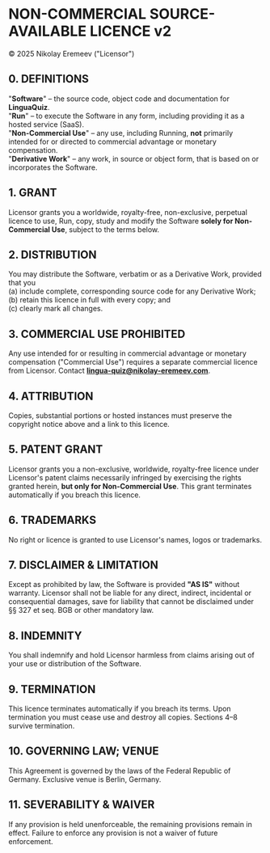 # NON-COMMERCIAL SOURCE-AVAILABLE LICENCE v2

© 2025 Nikolay Eremeev ("Licensor")

## 0. DEFINITIONS

"**Software**" – the source code, object code and documentation for **LinguaQuiz**.  
"**Run**" – to execute the Software in any form, including providing it as a hosted service
(SaaS).  
"**Non-Commercial Use**" – any use, including Running, **not** primarily intended for or directed to
commercial advantage or monetary compensation.  
"**Derivative Work**" – any work, in source or object form, that is based on or incorporates the
Software.

## 1. GRANT

Licensor grants you a worldwide, royalty-free, non-exclusive, perpetual licence to use, Run, copy,
study and modify the Software **solely for Non-Commercial Use**, subject to the terms below.

## 2. DISTRIBUTION

You may distribute the Software, verbatim or as a Derivative Work, provided that you  
(a) include complete, corresponding source code for any Derivative Work;  
(b) retain this licence in full with every copy; and  
(c) clearly mark all changes.

## 3. COMMERCIAL USE PROHIBITED

Any use intended for or resulting in commercial advantage or monetary compensation ("Commercial
Use") requires a separate commercial licence from Licensor. Contact
**lingua-quiz@nikolay-eremeev.com**.

## 4. ATTRIBUTION

Copies, substantial portions or hosted instances must preserve the copyright notice above and a link
to this licence.

## 5. PATENT GRANT

Licensor grants you a non-exclusive, worldwide, royalty-free licence under Licensor's patent claims
necessarily infringed by exercising the rights granted herein, **but only for Non-Commercial Use**.
This grant terminates automatically if you breach this licence.

## 6. TRADEMARKS

No right or licence is granted to use Licensor's names, logos or trademarks.

## 7. DISCLAIMER & LIMITATION

Except as prohibited by law, the Software is provided **"AS IS"** without warranty. Licensor shall
not be liable for any direct, indirect, incidental or consequential damages, save for liability that
cannot be disclaimed under §§ 327 et seq. BGB or other mandatory law.

## 8. INDEMNITY

You shall indemnify and hold Licensor harmless from claims arising out of your use or distribution
of the Software.

## 9. TERMINATION

This licence terminates automatically if you breach its terms. Upon termination you must cease use
and destroy all copies. Sections 4–8 survive termination.

## 10. GOVERNING LAW; VENUE

This Agreement is governed by the laws of the Federal Republic of Germany. Exclusive venue is
Berlin, Germany.

## 11. SEVERABILITY & WAIVER

If any provision is held unenforceable, the remaining provisions remain in effect. Failure to
enforce any provision is not a waiver of future enforcement.

